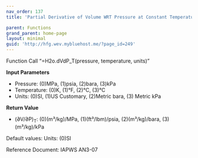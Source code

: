 ```yaml
---
nav_order: 137
title: 'Partial Derivative of Volume WRT Pressure at Constant Temperature f(P, T)'

parent: Functions
grand_parent: home-page
layout: minimal
guid: 'http://hfg.wev.mybluehost.me/?page_id=249'
---
```


Function Call “=H2o.dVdP\_T(pressure, temperature, units)”

**Input Parameters**

- Pressure: (0)MPa, (1)psia, (2)bara, (3)kPa
- Temperature: (0)K, (1)°F, (2)°C, (3)°C
- Units: (0)SI, (1)US Customary, (2)Metric bara, (3) Metric kPa

**Return Value**

- (∂V/∂P)<sub>T</sub>: (0)(m³/kg)/MPa, (1)(ft³/lbm)/psia, (2)(m³/kg)/bara, (3)(m³/kg)/kPa

Default values: Units: (0)SI

Reference Document: IAPWS AN3-07